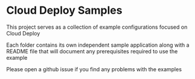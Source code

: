 # Cloud Deploy Samples
This project serves as a collection of example configurations focused on Cloud Deploy

Each folder contains its own independent sample application along with a README file that will document any prerequisites required to use the example

Please open a github issue if you find any problems with the examples   
